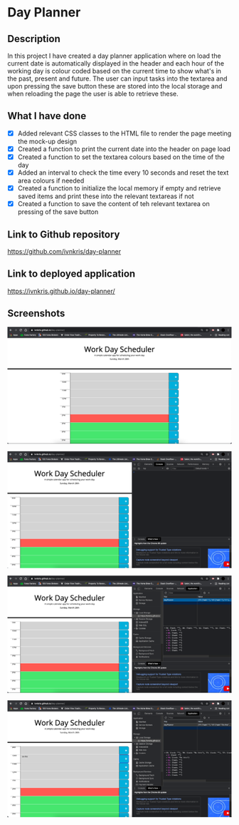 # Day Planner

## Description

In this project I have created a day planner application where on load the current date is automatically displayed in the header and each hour of the working day is colour coded based on the current time to show what's in the past, present and future. The user can input tasks into the textarea and upon pressing the save button these are stored into the local storage and when reloading the page the user is able to retrieve these.

## What I have done

- [x] Added relevant CSS classes to the HTML file to render the page meeting the mock-up design
- [x] Created a function to print the current date into the header on page load
- [x] Created a function to set the textarea colours based on the time of the day
- [x] Added an interval to check the time every 10 seconds and reset the text area colours if needed
- [x] Created a function to initialize the local memory if empty and retrieve saved items and print these into the relevant textareas if not
- [x] Created a function to save the content of teh relevant textarea on pressing of the save button

## Link to Github repository

https://github.com/ivnkris/day-planner

## Link to deployed application

https://ivnkris.github.io/day-planner/

## Screenshots

![Screenshot from deployed app](./assets/images/deployed-app.png)

![Screenshot from console log with no errors](./assets/images/console-log-no-errors.png)

![Screenshot from initialized local storage](./assets/images/local-storage-initialized.png)

![Screenshot from content saved into local storage](./assets/images/info-saved-in-local-storage.png)
